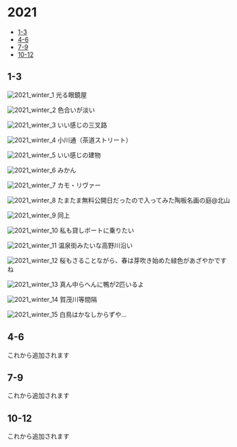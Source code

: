 # 2021

- [1-3](#1-3)
- [4-6](#4-6)
- [7-9](#7-9)
- [10-12](#10-12)

## 1-3

![2021_winter_1](../pics/2021/winter_1.jpg)
光る眼鏡屋

![2021_winter_2](../pics/2021/winter_2.jpg)
色合いが淡い

![2021_winter_3](../pics/2021/winter_3.jpg)
いい感じの三叉路

![2021_winter_4](../pics/2021/winter_4.jpg)
小川通（茶道ストリート）

![2021_winter_5](../pics/2021/winter_5.jpg)
いい感じの建物

![2021_winter_6](../pics/2021/winter_6.jpg)
みかん

![2021_winter_7](../pics/2021/winter_7.jpg)
カモ・リヴァー

![2021_winter_8](../pics/2021/winter_8.jpg)
たまたま無料公開日だったので入ってみた陶板名画の庭@北山

![2021_winter_9](../pics/2021/winter_9.jpg)
同上

![2021_winter_10](../pics/2021/winter_10.jpg)
私も貸しボートに乗りたい

![2021_winter_11](../pics/2021/winter_11.jpg)
温泉街みたいな高野川沿い

![2021_winter_12](../pics/2021/winter_12.jpg)
桜もさることながら、春は芽吹き始めた緑色があざやかですね

![2021_winter_13](../pics/2021/winter_13.jpg)
真ん中らへんに鴨が2匹いるよ

![2021_winter_14](../pics/2021/winter_14.jpg)
賀茂川等間隔

![2021_winter_15](../pics/2021/winter_15.jpg)
白鳥はかなしからずや...

## 4-6

これから追加されます

## 7-9

これから追加されます

## 10-12

これから追加されます
